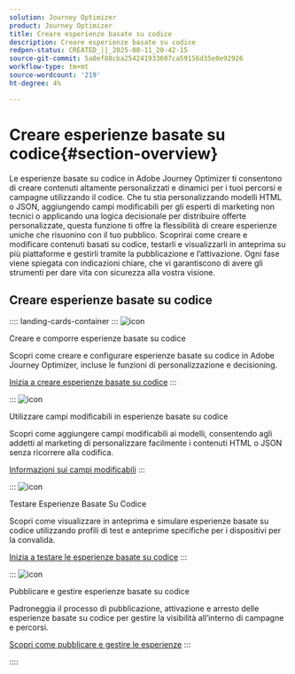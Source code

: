 ```yaml
---
solution: Journey Optimizer
product: Journey Optimizer
title: Creare esperienze basate su codice
description: Creare esperienze basate su codice
redpen-status: CREATED_||_2025-08-11_20-42-15
source-git-commit: 5a8ef88cba254241933607ca59156d35e0e92926
workflow-type: tm+mt
source-wordcount: '219'
ht-degree: 4%

---
```



# Creare esperienze basate su codice{#section-overview}

Le esperienze basate su codice in Adobe Journey Optimizer ti consentono di creare contenuti altamente personalizzati e dinamici per i tuoi percorsi e campagne utilizzando il codice. Che tu stia personalizzando modelli HTML o JSON, aggiungendo campi modificabili per gli esperti di marketing non tecnici o applicando una logica decisionale per distribuire offerte personalizzate, questa funzione ti offre la flessibilità di creare esperienze uniche che risuonino con il tuo pubblico. Scoprirai come creare e modificare contenuti basati su codice, testarli e visualizzarli in anteprima su più piattaforme e gestirli tramite la pubblicazione e l’attivazione. Ogni fase viene spiegata con indicazioni chiare, che vi garantiscono di avere gli strumenti per dare vita con sicurezza alla vostra visione.

## Creare esperienze basate su codice

:::: landing-cards-container
:::
![icon](https://cdn.experienceleague.adobe.com/icons/code-branch.svg?lang=it)

Creare e comporre esperienze basate su codice

Scopri come creare e configurare esperienze basate su codice in Adobe Journey Optimizer, incluse le funzioni di personalizzazione e decisioning.

[Inizia a creare esperienze basate su codice](../using/code-based/create-code-based.md)
:::

:::
![icon](https://cdn.experienceleague.adobe.com/icons/list-check.svg?lang=it)

Utilizzare campi modificabili in esperienze basate su codice

Scopri come aggiungere campi modificabili ai modelli, consentendo agli addetti al marketing di personalizzare facilmente i contenuti HTML o JSON senza ricorrere alla codifica.

[Informazioni sui campi modificabili](../using/code-based/code-based-form-fields.md)
:::

:::
![icon](https://cdn.experienceleague.adobe.com/icons/gear.svg?lang=it)

Testare Esperienze Basate Su Codice

Scopri come visualizzare in anteprima e simulare esperienze basate su codice utilizzando profili di test e anteprime specifiche per i dispositivi per la convalida.

[Inizia a testare le esperienze basate su codice](../using/code-based/test-code-based.md)
:::

:::
![icon](https://cdn.experienceleague.adobe.com/icons/circle-play.svg?lang=it)

Pubblicare e gestire esperienze basate su codice

Padroneggia il processo di pubblicazione, attivazione e arresto delle esperienze basate su codice per gestire la visibilità all’interno di campagne e percorsi.

[Scopri come pubblicare e gestire le esperienze](../using/code-based/publish-code-based.md)
:::

::::
